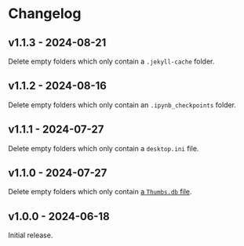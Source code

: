 # Changelog

## v1.1.3 - 2024-08-21

Delete empty folders which only contain a `.jekyll-cache` folder.

## v1.1.2 - 2024-08-16

Delete empty folders which only contain an `.ipynb_checkpoints` folder.

## v1.1.1 - 2024-07-27

Delete empty folders which only contain a `desktop.ini` file.

## v1.1.0 - 2024-07-27

Delete empty folders which only contain [a `Thumbs.db` file](https://en.wikipedia.org/wiki/Windows_thumbnail_cache#Thumbs.db).

## v1.0.0 - 2024-06-18

Initial release.
